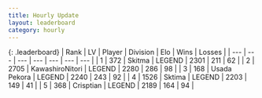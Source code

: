 ```yaml
---
title: Hourly Update
layout: leaderboard
category: hourly
---
```


{: .leaderboard}
| Rank | LV | Player | Division | Elo | Wins | Losses |
| --- | --- | --- | --- | --- | --- | --- |
| <span data-change="0">1</span> | 372 | <span title="ID: 402846">Skitma</span> | LEGEND | <span data-change="0">2301</span> | <span data-change="0">211</span> | <span data-change="0">62</span> |
| <span data-change="0">2</span> | 2705 | <span title="ID: 164871">KawashiroNitori</span> | LEGEND | <span data-change="5">2280</span> | <span data-change="2">286</span> | <span data-change="0">98</span> |
| <span data-change="0">3</span> | 168 | <span title="ID: 641994">Usada Pekora</span> | LEGEND | <span data-change="0">2240</span> | <span data-change="0">243</span> | <span data-change="0">92</span> |
| <span data-change="0">4</span> | 1526 | <span title="ID: 353063">Sktima</span> | LEGEND | <span data-change="0">2203</span> | <span data-change="0">149</span> | <span data-change="0">41</span> |
| <span data-change="0">5</span> | 368 | <span title="ID: 665674">Crisptian</span> | LEGEND | <span data-change="0">2189</span> | <span data-change="0">164</span> | <span data-change="0">94</span> |